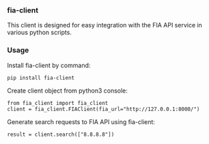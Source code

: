 ### fia-client

This client is designed for easy integration with the FIA API service in various python scripts.

### Usage

Install fia-client by command:
```
pip install fia-client
```

Create client object from python3 console:
```
from fia_client import fia_client
client = fia_client.FIAClient(fia_url="http://127.0.0.1:8000/")
```

Generate search requests to FIA API using fia-client:
```
result = client.search(["8.8.8.8"])
```